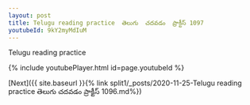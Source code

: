 ```yaml
---
layout: post
title: Telugu reading practice  తెలుగు  చదవడం  ప్రాక్టీస్ 1097
youtubeId: 9kY2myMdIuM
---
```

 
 
Telugu reading practice
 
 
 
 
 


{% include youtubePlayer.html id=page.youtubeId %}
 
[Next]({{ site.baseurl }}{% link  split1/_posts/2020-11-25-Telugu reading practice  తెలుగు  చదవడం  ప్రాక్టీస్ 1096.md%})
 
